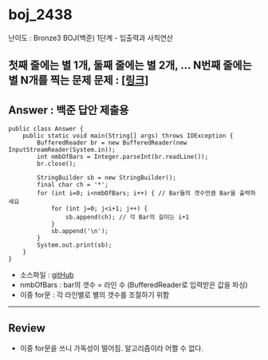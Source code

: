 # boj_2438

난이도 : Bronze3
BOJ(백준) 1단계 - 입출력과 사칙연산

첫째 줄에는 별 1개, 둘째 줄에는 별 2개, ... N번째 줄에는 별 N개를 찍는 문제
문제 : <a href="https://www.acmicpc.net/problem/2438" target="_blank"> [링크]</a>
---  

## Answer : 백준 답안 제출용
```
public class Answer {
    public static void main(String[] args) throws IOException {
        BufferedReader br = new BufferedReader(new InputStreamReader(System.in));
        int nmbOfBars = Integer.parseInt(br.readLine());
        br.close();

        StringBuilder sb = new StringBuilder();
        final char ch = '*';
        for (int i=0; i<nmbOfBars; i++) { // Bar들의 갯수만큼 Bar을 출력하세요
            for (int j=0; j<i+1; j++) {
                sb.append(ch); // 각 Bar의 길이는 i+1
            }
            sb.append('\n');
        }
        System.out.print(sb);
    }
}
```
- 소스파일 : <a href="https://github.com/ttasjwi/BOJ/blob/master/src/boj_2438/Answer.java" target="_blank">gitHub</a>
- nmbOfBars : bar의 갯수 = 라인 수 (BufferedReader로 입력받은 값을 파싱)
- 이중 for문 : 각 라인별로 별의 갯수를 조절하기 위함

---

## Review
- 이중 for문을 쓰니 가독성이 떨어짐. 알고리즘이라 어쩔 수 없다.